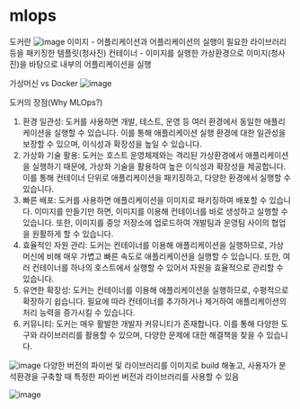 # mlops

도커란
![image](https://user-images.githubusercontent.com/106743147/226774616-c3e01704-ba8f-45f1-ae97-a4ed1eff5176.png)
이미지 - 어플리케이션과 어플리케이션의 실행이 필요한 라이브러리 등을 패키징한 템플릿(청사진)
컨테이너 - 이미지를 실행한 가상환경으로 이미지(청사진)을 바탕으로 내부의 어플리케이션을 실행


가상머신 vs Docker
![image](https://user-images.githubusercontent.com/106743147/226774193-b55fa96c-cf32-49a8-9e2f-fd8dc6ebbe2c.png)


도커의 장점(Why MLOps?)
1. 환경 일관성: 도커를 사용하면 개발, 테스트, 운영 등 여러 환경에서 동일한 애플리케이션을 실행할 수 있습니다. 이를 통해 애플리케이션 실행 환경에 대한 일관성을 보장할 수 있으며, 이식성과 확장성을 높일 수 있습니다.
2. 가상화 기술 활용: 도커는 호스트 운영체제와는 격리된 가상환경에서 애플리케이션을 실행하기 때문에, 가상화 기술을 활용하여 높은 이식성과 확장성을 제공합니다. 이를 통해 컨테이너 단위로 애플리케이션을 패키징하고, 다양한 환경에서 실행할 수 있습니다.
3. 빠른 배포: 도커를 사용하면 애플리케이션을 이미지로 패키징하여 배포할 수 있습니다. 이미지를 만들기만 하면, 이미지를 이용해 컨테이너를 바로 생성하고 실행할 수 있습니다. 또한, 이미지를 중앙 저장소에 업로드하여 개발팀과 운영팀 사이의 협업을 원활하게 할 수 있습니다.
4. 효율적인 자원 관리: 도커는 컨테이너를 이용해 애플리케이션을 실행하므로, 가상 머신에 비해 매우 가볍고 빠른 속도로 애플리케이션을 실행할 수 있습니다. 또한, 여러 컨테이너를 하나의 호스트에서 실행할 수 있어서 자원을 효율적으로 관리할 수 있습니다.
5. 유연한 확장성: 도커는 컨테이너를 이용해 애플리케이션을 실행하므로, 수평적으로 확장하기 쉽습니다. 필요에 따라 컨테이너를 추가하거나 제거하여 애플리케이션의 처리 능력을 증가시킬 수 있습니다.
6. 커뮤니티: 도커는 매우 활발한 개발자 커뮤니티가 존재합니다. 이를 통해 다양한 도구와 라이브러리를 활용할 수 있으며, 다양한 문제에 대한 해결책을 찾을 수 있습니다.

![image](https://user-images.githubusercontent.com/106743147/226776997-0bec4c71-732b-4b69-ab80-d0fe2d77e3a9.png)
다양한 버전의 파이썬 및 라이브러리를 이미지로 build 해놓고, 사용자가 분석환경을 구축할 때 특정한 파이썬 버전과 라이브러리를 사용할 수 있음


![image](https://user-images.githubusercontent.com/106743147/226776335-d610cd11-8325-4453-a2b0-b9c3897c58d0.png)



